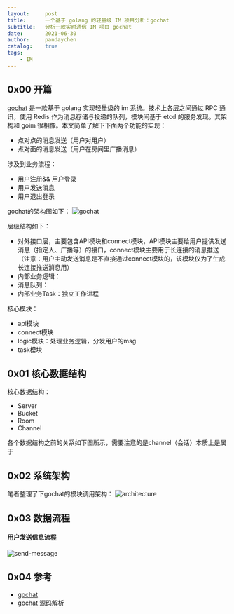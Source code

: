 ```yaml
---
layout:     post
title:      一个基于 golang 的轻量级 IM 项目分析：gochat
subtitle:   分析一款实时通信 IM 项目 gochat
date:       2021-06-30
author:     pandaychen
catalog:    true
tags:
    - IM
---
```


##  0x00    开篇
[gochat](https://github.com/LockGit/gochat) 是一款基于 golang 实现轻量级的 im 系统。技术上各层之间通过 RPC 通讯，使用 Redis 作为消息存储与投递的队列，模块间基于 etcd 的服务发现。其架构和 goim 很相像。本文简单了解下下面两个功能的实现：
-   点对点的消息发送（用户对用户）
-   点对面的消息发送（用户在房间里广播消息）

涉及到业务流程：
-   用户注册&& 用户登录
-   用户发送消息
-   用户退出登录

gochat的架构图如下：
![gochat](https://raw.githubusercontent.com/LockGit/gochat/master/architecture/gochat.png)

层级结构如下：
-   对外接口层，主要包含API模块和connect模块，API模块主要给用户提供发送消息（指定人、广播等）的接口，connect模块主要用于长连接的消息推送（注意：用户主动发送消息是不直接通过connect模块的，该模块仅为了生成长连接推送消息用）
-   内部业务逻辑：
-   消息队列：
-   内部业务Task：独立工作进程

核心模块：
-   api模块
-   connect模块
-   logic模块：处理业务逻辑，分发用户的msg
-   task模块


##  0x01    核心数据结构
核心数据结构：
-   Server
-   Bucket
-   Room
-   Channel

各个数据结构之前的关系如下图所示，需要注意的是channel（会话）本质上是属于
![]()

##	0x02	系统架构
笔者整理了下gochat的模块调用架构：
![architecture](https://raw.githubusercontent.com/pandaychen/pandaychen.github.io/master/blog_img/go-chat/gochat.png)

##	0x03	数据流程

####    用户发送信息流程
![send-message](https://raw.githubusercontent.com/pandaychen/pandaychen.github.io/master/blog_img/gochat/send-broadcast-message-flow.png)


##  0x04	参考
-	[gochat](https://github.com/LockGit/gochat)
-	[gochat 源码解析](https://blog.csdn.net/zhanglehes/article/details/115676339)